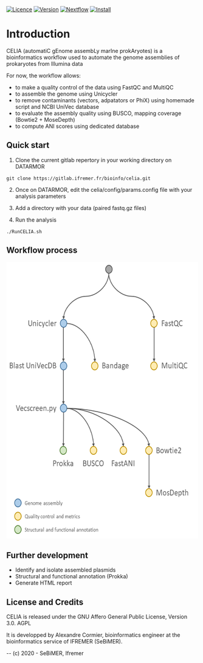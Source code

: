 [![Licence](https://img.shields.io/badge/licence-Affero_GPL_3.0-orange.svg)]()
[![Version](https://img.shields.io/badge/version-beta-red.svg)]()
[![Nextflow](https://img.shields.io/badge/nextflow-%E2%89%A519.07.0-blue.svg)](https://www.nextflow.io/)
[![Install](https://img.shields.io/badge/install-SeBiMER_gitlab-brightgreen.svg)](https://gitlab.ifremer.fr/bioinfo/CELIA)

# Introduction

CELIA (automatiC gEnome assembLy marIne prokAryotes) is a bioinformatics workflow used to automate the genome assemblies of prokaryotes from Illumina data

For now, the workflow allows:
- to make a quality control of the data using FastQC and MultiQC
- to assemble the genome using Unicycler
- to remove contaminants (vectors, adpatators or PhiX) using homemade script and NCBI UniVec database
- to evaluate the assembly quality using BUSCO, mapping coverage (Bowtie2 + MoseDepth)
- to compute ANI scores using dedicated database

## Quick start

1. Clone the current gitlab repertory in your working directory on DATARMOR

```
git clone https://gitlab.ifremer.fr/bioinfo/celia.git
```

2. Once on DATARMOR, edit the celia/config/params.config file with your analysis parameters

3. Add a directory with your data (paired fastq.gz files)

4. Run the analysis

```
./RunCELIA.sh
```

## Workflow process

<img width="608" height="727" src="./CELIA_workflow.png">

## Further development

- Identify and isolate assembled plasmids
- Structural and functional annotation (Prokka)
- Generate HTML report

## License and Credits
CELIA is released under the GNU Affero General Public License, Version 3.0. AGPL

It is developped by Alexandre Cormier, bioinformatics engineer at the bioinformatics service of IFREMER (SeBiMER).

-- (c) 2020 - SeBiMER, Ifremer
